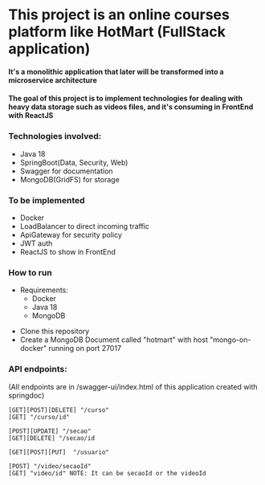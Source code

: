 # This project is an online courses platform like HotMart (FullStack application)
#### It's a monolithic application that later will be transformed into a microservice architecture
#### The goal of this project is to implement technologies for dealing with heavy data storage such as videos files, and it's  consuming in FrontEnd with ReactJS
### Technologies involved:
- Java 18
- SpringBoot(Data, Security, Web)
- Swagger for documentation
- MongoDB(GridFS) for storage

### To be implemented
- Docker
- LoadBalancer to direct incoming traffic
- ApiGateway for security policy
- JWT auth
- ReactJS to show in FrontEnd

### How to run
 * Requirements:
    - Docker
    - Java 18
    - MongoDB
 - Clone this repository
 - Create a MongoDB Document called "hotmart" with host "mongo-on-docker" running on port 27017
 
### API endpoints:
(All endpoints are in /swagger-ui/index.html of this application created with springdoc)


    [GET][POST][DELETE] "/curso"
    [GET] "/curso/id" 

    [POST][UPDATE] "/secao"
    [GET][DELETE] "/secao/id
    
    [GET][POST][PUT]  "/usuario"

    [POST] "/video/secaoId"
    [GET] "video/id" NOTE: It can be secaoId or the videoId